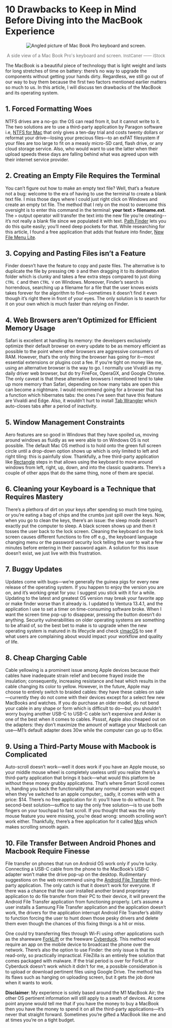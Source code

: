 # 10 Drawbacks to Keep in Mind Before Diving into the MacBook Experience

<p align="center">
  <img src="https://github.com/miahj1/miahj1.github.io/assets/84815985/f9eb72a7-9a29-4287-b52e-ddbeb705a443" alt="Angled picture of Mac Book Pro keyboard and screen.">
</p>
<p align="center" style="color:#727272;">A side view of a Mac Book Pro's keyboard and screen. <font size="-1">InstCaner —— iStock</font></p>


The MacBook is a beautiful piece of technology that is light weight and lasts for long stretches of time on battery: 
there’s no way to upgrade the components without getting your hands dirty. Regardless, we still go out of our way 
to buy them because the first two factors mentioned earlier matters so much to us. 
In this article, I will discuss ten drawbacks of the MacBook and its operating system.

## 1. Forced Formatting Woes
NTFS drives are a no-go: the OS can read from it, but it cannot write to it. The two solutions are to use a third-party 
application by Paragon software i.e, [NTFS for Mac](https://www.paragon-software.com/us/home/ntfs-mac/) that only gives a ten-day 
trial and costs twenty dollars or reformat your drive—losing your precious files—to an exFAT filesystem 
if your files are too large to fit on a measly micro-SD card, flash drive, 
or any cloud storage service. Also, who would want to use the latter when their upload speeds these days are falling 
behind what was agreed upon with their internet service provider. 

## 2. Creating an Empty File Requires the Terminal
You can’t figure out how to make an empty text file? Well, that’s a feature not a bug: welcome to the era of having to use 
the terminal to create a blank text file. I miss those days where I could just right click on Windows and create an empty 
txt file. The method that I rely on the most to overcome this oversight is to enter this command in the terminal: 
<strong>your text > filename.ext</strong>. The `>` output operator will transfer the text into the new file you’re creating--it’s not 
really a blank file since we populated it with text. [Path Finder](https://www.cocoatech.io) lets you do this quite 
easily; you’ll need deep pockets for that. While researching for this article, I found a free application
that adds that feature into finder, [New File Menu Lite](https://apps.apple.com/app/new-file-menu-free/id1066302071).

## 3.	Copying and Pasting Files isn’t a Feature
Finder doesn’t have the feature to copy and paste files. The alternative is to duplicate the file by pressing `CMD D` 
and then dragging it to its destination folder which is clunky and takes a few extra steps compared to just doing `CTRL C` 
and then `CTRL V` on Windows. Moreover, Finder’s search is horrendous, searching up a filename for a file that the user 
knows exists takes forever for the algorithm to find—sometimes it doesn’t find it even though it’s right there in front of your eyes. 
The only solution is to search for it on your own which is much faster than relying on Finder.

## 4.	Web Browsers aren’t Optimized for Efficient Memory Usage
Safari is excellent at handling its memory: the developers exclusively optimize their default browser on every update 
to be as memory efficient as possible to the point where other browsers are aggressive consumers of RAM. 
However, that’s the only thing the browser has going for it—most essential extensions or plugins cost a fee.
If you’re tight on money like me, using an alternative browser is the way to go. I normally use Vivaldi as my daily driver web browser, 
but do try FireFox, OperaGX, and Google Chrome. The only caveat is that these alternative browsers I mentioned tend 
to take up more memory than Safari, depending on how many tabs are open this can become a nightmare. I would recommend 
going for a browser that has a function which hibernates tabs: the ones I’ve seen that have this feature are Vivaldi and Edge. 
Also, it wouldn’t hurt to install [Tab Wrangler](https://chrome.google.com/webstore/detail/tab-wrangler/egnjhciaieeiiohknchakcodbpgjnchh) which 
auto-closes tabs after a period of inactivity.

## 5.	Window Management Constraints
Aero features are so good in Windows that they have spoiled us, moving around windows as fluidly as we were able to on 
Windows OS is not possible. The default Mac OS method is to hold onto the green full screen circle until a drop-down 
option shows up which is only limited to left and right tiling: this is painfully slow. Thankfully, a free third-party 
application like [Rectangle](https://github.com/rxhanson/Rectangle) steps in that allows using the keyboard to move around windows 
from left, right, up, down, and into the classic quadrants. There’s a couple of other apps that do the same thing, none of them are special.

## 6.	Cleaning your Keyboard is a Technique that Requires Mastery
There’s a plethora of dirt on your keys after spending so much time typing, or you’re eating a bag of chips and the crumbs 
just spill over the keys. Now, when you go to clean the keys, there’s an issue: the sleep mode doesn’t exactly put the 
computer to sleep. A black screen shows up and then it tosses the user back to the lock screen. Cleaning the keyboard on 
the lock screen causes different functions to fire off e.g., the keyboard language changing menu or the password security 
lock telling the user to wait a few minutes before entering in their password again. A solution for this issue doesn’t exist, 
we just live with this frustration.

## 7.	Buggy Updates
Updates come with bugs—we’re generally the guinea pigs for every new release of the operating system. 
If you happen to enjoy the version you are on, and it’s working great for you: I suggest you stick with 
it for a while. Updating to the latest and greatest OS version may break your favorite app or make finder 
worse than it already is. I updated to Ventura 13.4.1, and the application I use to set a timer on time-consuming 
software broke. When I want the screen time pop-up to disappear, pressing the button doesn’t do anything. 
Security vulnerabilities on older operating systems are something to be afraid of, so the best bet to make is to 
upgrade when the new operating system is matured in its lifecycle and 
check [r/macOS](https://www.reddit.com/r/MacOS/) to see if what users are complaining about would 
impact your workflow and quality of life.

## 8.	Cheap Charging Cable
Cable yellowing is a prominent issue among Apple devices because their cables have inadequate strain relief and become 
frayed inside the insulation; consequently, increasing resistance and heat which results in the cable changing its color to yellow. 
However, in the future, Apple may choose to entirely switch to braided cables: they have these cables on sale—currently 
they do not come with their devices except for a select few new MacBooks and watches. If you do purchase an older model, 
do not bend your cable in any shape or form which is difficult to do—but you shouldn’t worry buying another USB-C to USB-C cable 
isn’t expensive and Anker is one of the best when it comes to cables. Psssst, Apple also cheaped out on the adapters: 
they don’t maximize the amount of wattage your Macbook can use—M1’s default adapter does 30w while the computer can go up to 65w.

## 9.	Using a Third-Party Mouse with Macbook is Complicated
Auto-scroll doesn’t work—well it does work if you have an Apple mouse, so your middle mouse wheel is completely useless 
until you realize there’s a third-party application that brings it back—what would this platform be without these money 
grubby applications. That’s where Smart Scroll comes in, handing you back the functionality that any normal person would expect 
when they’ve switched to an apple computer;, sadly, it comes with with a price: $14. There’s no free application for it: you’ll have to do without it. 
The second-best solution—suffice to say the only free solution—is to use both fingers on your touchpad to fast scroll. 
If you thought that was the only mouse feature you were missing, you’re dead wrong: smooth scrolling won’t work either. 
Thankfully, there’s a free application for it called [Mos](https://mos.caldis.me) which makes scrolling smooth again.

## 10. File Transfer Between Android Phones and Macbook Require Finesse
File transfer on phones that run on Android OS work only if you’re lucky. Connecting a USB-C cable from the phone to the MacBook’s 
USB-C adapter won’t make the drive pop-up on the desktop. Rudimentary suggestions on the web recommend using the [Android File 
Transfer](https://www.android.com/filetransfer/) third-party application. The only catch is that it doesn’t work for everyone. 
If there was a chance that the user installed another brand proprietary application to do file transfer 
from their PC to their device, it will prevent the Android File Transfer application from functioning properly. 
Let’s assume a user installs a Samsung File Transfer application and the application doesn’t work, 
the drivers for the application interrupt Android File Transfer’s ability to function forcing the user 
to hunt down those pesky drivers and delete them even though the chances of this fixing things is a hit or miss. 

One could try transferring files through Wi-Fi using other applications such as the shareware [ForkLift](https://binarynights.com) 
or the freeware [Cyberduck](https://cyberduck.io). This method would require an app on the mobile device to broadcast the phone over the network.
There’s also the option to use Finder: the only issue is that its read-only, so practically impractical. 
FileZilla is an entirely free solution that comes packaged with malware. If the trial period is over for ForkLift or Cyberduck doesn't work which 
it didn't for me, a possible consideration is to upload or download pertinent files using Google Drive. The method has its flaws 
such as hanging on uploading screen, but it gets the job done when it wants to work.

<strong>Disclaimer</strong>: My experience is solely based around the M1 MacBook Air; the other OS pertinent information will 
still apply to a swath of devices. At some point anyone would tell me that if you have the money to buy a 
MacBook then you have the money to spend it on all the third-party applications—it’s never that straight forward. 
Sometimes you’re gifted a MacBook like me and at times you’re on a tight budget.
